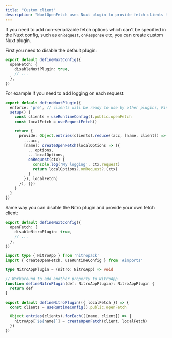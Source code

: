 ```yaml
---
title: "Custom client"
description: "NuxtOpenFetch uses Nuxt plugin to provide fetch clients to the app"
---
```


If you need to add non-serializable fetch options which can't be specified in the Nuxt config, such as `onRequest`, `onResponse` etc, you can create custom Nuxt plugin.

First you need to disable the default plugin:
```ts twoslash
export default defineNuxtConfig({
  openFetch: {
    disableNuxtPlugin: true,
    // ...
  },
})
```

For example if you need to add logging on each request:
```ts
export default defineNuxtPlugin({
  enforce: 'pre', // clients will be ready to use by other plugins, Pinia stores etc.
  setup() {
    const clients = useRuntimeConfig().public.openFetch
    const localFetch = useRequestFetch()

    return {
      provide: Object.entries(clients).reduce((acc, [name, client]) => ({
        ...acc,
        [name]: createOpenFetch(localOptions => ({
          ...options,
          ...localOptions,
          onRequest(ctx) {
            console.log('My logging', ctx.request)
            return localOptions?.onRequest?.(ctx)
          }
        }), localFetch)
      }), {})
    }
  }
})
```

Same way you can disable the Nitro plugin and provide your own fetch client:

```ts twoslash
export default defineNuxtConfig({
  openFetch: {
    disableNitroPlugin: true,
    // ...
  },
})
```

```ts
import type { NitroApp } from 'nitropack'
import { createOpenFetch, useRuntimeConfig } from '#imports'

type NitroAppPlugin = (nitro: NitroApp) => void

// Workaround to add another property to NitroApp
function defineNitroPlugin(def: NitroAppPlugin): NitroAppPlugin {
  return def
}

export default defineNitroPlugin(({ localFetch }) => {
  const clients = useRuntimeConfig().public.openFetch

  Object.entries(clients).forEach(([name, client]) => {
    nitroApp[`$${name}`] = createOpenFetch(client, localFetch)
  })
})
```
